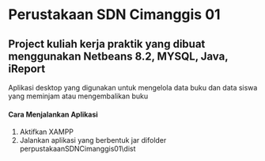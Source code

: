 Perustakaan SDN Cimanggis 01
== 
Project kuliah kerja praktik yang dibuat menggunakan Netbeans 8.2, MYSQL, Java, iReport
--
Aplikasi desktop yang digunakan untuk mengelola data buku dan data siswa yang meminjam atau mengembalikan buku



#### Cara Menjalankan Aplikasi 
1. Aktifkan XAMPP
2. Jalankan aplikasi yang berbentuk jar difolder perpustakaanSDNCimanggis01\dist

